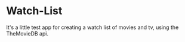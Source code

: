 # Watch-List
It's a little test app for creating a watch list of movies and tv, using the TheMovieDB api. 
